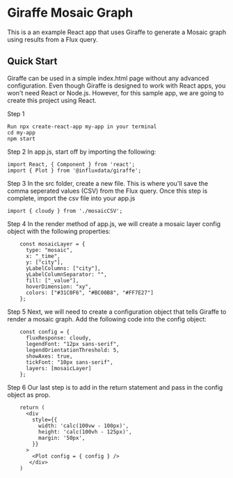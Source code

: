 # Giraffe Mosaic Graph 

This is a an example React app that uses Giraffe to generate a Mosaic graph using results from a Flux query. 

## Quick Start

Giraffe can be used in a simple index.html page without any advanced configuration. Even though Giraffe is designed to work with React apps, you won't need React or Node.js. However, for this sample app, we are going to create this project using React. 

Step 1 
```
Run npx create-react-app my-app in your terminal 
cd my-app
npm start
```

Step 2
In app.js, start off by importing the following: 
```
import React, { Component } from 'react';
import { Plot } from '@influxdata/giraffe';
```

Step 3
In the src folder, create a new file. This is where you'll save the comma seperated values (CSV) from the Flux query.
Once this step is complete, import the csv file into your app.js 
```
import { cloudy } from './mosaicCSV';
```

Step 4
In the render method of app.js, we will create a mosaic layer config object with the following properties: 
```
    const mosaicLayer = {
      type: "mosaic",
      x: "_time",
      y: ["city"],
      yLabelColumns: ["city"],
      yLabelColumnSeparator: "",
      fill: ["_value"],
      hoverDimension: "xy",
      colors: ["#31C0F6", "#BC00B8", "#FF7E27"]
    };
```

Step 5
Next, we will need to create a configuration object that tells Giraffe to render a mosaic graph. Add the following code into the config object: 
```
    const config = {
      fluxResponse: cloudy,
      legendFont: "12px sans-serif",
      legendOrientationThreshold: 5,
      showAxes: true,
      tickFont: "10px sans-serif",
      layers: [mosaicLayer]
    };
```
Step 6
Our last step is to add <Plot> in the return statement and pass in the config object as prop. 
```
    return (
      <div
        style={{
          width: 'calc(100vw - 100px)',
          height: 'calc(100vh - 125px)',
          margin: '50px',
        }}
      >
        <Plot config = { config } />
       </div>
    )
```
